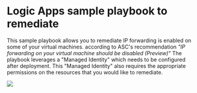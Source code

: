 # Logic Apps sample playbook to remediate
This sample playbook allows you to remediate IP forwarding is enabled on some of your virtual machines. according to ASC's recommendation *"IP forwarding on your virtual machine should be disabled (Preview)"*
The playbook leverages a "Managed Identity" which needs to be configured after deployment. This "Managed Identity" also requires the appropriate permissions on the resources that you would like to remediate.

<a href="https%3A%2F%2Fportal.azure.com%2F%23create%2FMicrosoft.Template%2Furi%2Fhttps%3A%2F%2Fraw.githubusercontent.com%2FAzure%2FAzure-Security-Center%2Fmaster%2FSecure%20Score%2FIP%252520forwarding%252520on%252520your%252520virtual%252520machine%252520should%252520be%20disabled%2FLogic%252520App%2Fazuredeploy.json" target="_blank">
    <img src="http://azuredeploy.net/deploybutton.png"/>
</a>
